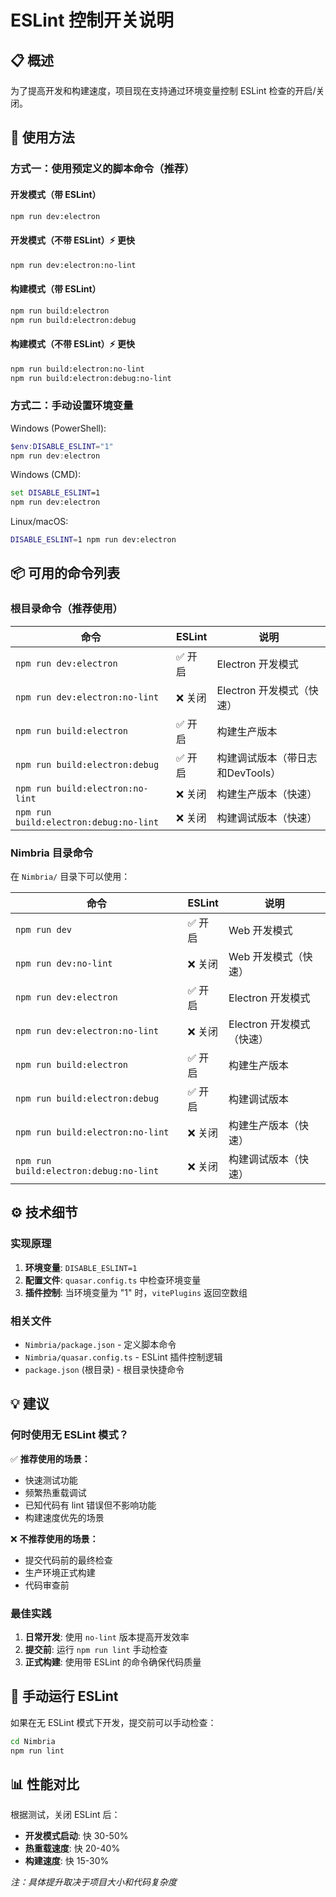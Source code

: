 # ESLint 控制开关说明

## 📋 概述

为了提高开发和构建速度，项目现在支持通过环境变量控制 ESLint 检查的开启/关闭。

## 🎯 使用方法

### 方式一：使用预定义的脚本命令（推荐）

#### 开发模式（带 ESLint）
```bash
npm run dev:electron
```

#### 开发模式（不带 ESLint）⚡ 更快
```bash
npm run dev:electron:no-lint
```

#### 构建模式（带 ESLint）
```bash
npm run build:electron
npm run build:electron:debug
```

#### 构建模式（不带 ESLint）⚡ 更快
```bash
npm run build:electron:no-lint
npm run build:electron:debug:no-lint
```

### 方式二：手动设置环境变量

Windows (PowerShell):
```powershell
$env:DISABLE_ESLINT="1"
npm run dev:electron
```

Windows (CMD):
```cmd
set DISABLE_ESLINT=1
npm run dev:electron
```

Linux/macOS:
```bash
DISABLE_ESLINT=1 npm run dev:electron
```

## 📦 可用的命令列表

### 根目录命令（推荐使用）

| 命令 | ESLint | 说明 |
|------|--------|------|
| `npm run dev:electron` | ✅ 开启 | Electron 开发模式 |
| `npm run dev:electron:no-lint` | ❌ 关闭 | Electron 开发模式（快速） |
| `npm run build:electron` | ✅ 开启 | 构建生产版本 |
| `npm run build:electron:debug` | ✅ 开启 | 构建调试版本（带日志和DevTools） |
| `npm run build:electron:no-lint` | ❌ 关闭 | 构建生产版本（快速） |
| `npm run build:electron:debug:no-lint` | ❌ 关闭 | 构建调试版本（快速） |

### Nimbria 目录命令

在 `Nimbria/` 目录下可以使用：

| 命令 | ESLint | 说明 |
|------|--------|------|
| `npm run dev` | ✅ 开启 | Web 开发模式 |
| `npm run dev:no-lint` | ❌ 关闭 | Web 开发模式（快速） |
| `npm run dev:electron` | ✅ 开启 | Electron 开发模式 |
| `npm run dev:electron:no-lint` | ❌ 关闭 | Electron 开发模式（快速） |
| `npm run build:electron` | ✅ 开启 | 构建生产版本 |
| `npm run build:electron:debug` | ✅ 开启 | 构建调试版本 |
| `npm run build:electron:no-lint` | ❌ 关闭 | 构建生产版本（快速） |
| `npm run build:electron:debug:no-lint` | ❌ 关闭 | 构建调试版本（快速） |

## ⚙️ 技术细节

### 实现原理

1. **环境变量**: `DISABLE_ESLINT=1`
2. **配置文件**: `quasar.config.ts` 中检查环境变量
3. **插件控制**: 当环境变量为 "1" 时，`vitePlugins` 返回空数组

### 相关文件

- `Nimbria/package.json` - 定义脚本命令
- `Nimbria/quasar.config.ts` - ESLint 插件控制逻辑
- `package.json` (根目录) - 根目录快捷命令

## 💡 建议

### 何时使用无 ESLint 模式？

✅ **推荐使用的场景：**
- 快速测试功能
- 频繁热重载调试
- 已知代码有 lint 错误但不影响功能
- 构建速度优先的场景

❌ **不推荐使用的场景：**
- 提交代码前的最终检查
- 生产环境正式构建
- 代码审查前

### 最佳实践

1. **日常开发**: 使用 `no-lint` 版本提高开发效率
2. **提交前**: 运行 `npm run lint` 手动检查
3. **正式构建**: 使用带 ESLint 的命令确保代码质量

## 🔧 手动运行 ESLint

如果在无 ESLint 模式下开发，提交前可以手动检查：

```bash
cd Nimbria
npm run lint
```

## 📊 性能对比

根据测试，关闭 ESLint 后：

- **开发模式启动**: 快 30-50%
- **热重载速度**: 快 20-40%
- **构建速度**: 快 15-30%

*注：具体提升取决于项目大小和代码复杂度*

